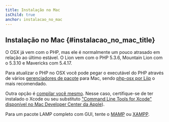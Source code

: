 ```yaml
---
title: Instalação no Mac
isChild: true
anchor: instalacao_no_mac
---
```


## Instalação no Mac {#instalacao_no_mac_title}

O OSX já vem com o PHP, mas ele é normalmente um pouco atrasado em relação ao último estável. O Lion vem com o
PHP 5.3.6, Mountain Lion com o 5.3.10 e Mavericks com 5.4.17.

Para atualizar o PHP no OSX você pode pegar o executável do PHP através de vários
[gerenciadores de pacote][mac-package-managers] para Mac, sendo [php-osx por Liip][php-osx-downloads] o mais
recomendado.

Outra opção é [compilar você mesmo][mac-compile]. Nesse caso, certifique-se de ter instalado o Xcode ou seu substituto
["Command Line Tools for Xcode" disponível no Mac Developer Center da Apple][apple-developer]).

Para um pacote LAMP completo com GUI, tente o [MAMP][mamp-downloads] ou [XAMPP][xampp].

[mac-package-managers]: http://www.php.net/manual/en/install.macosx.packages.php
[mac-compile]: http://www.php.net/manual/en/install.macosx.compile.php
[xcode-gcc-substitution]: https://github.com/kennethreitz/osx-gcc-installer
[apple-developer]: https://developer.apple.com/downloads
[mamp-downloads]: http://www.mamp.info/en/downloads/index.html
[php-osx-downloads]: http://php-osx.liip.ch/
[xampp]: http://www.apachefriends.org/en/xampp.html
